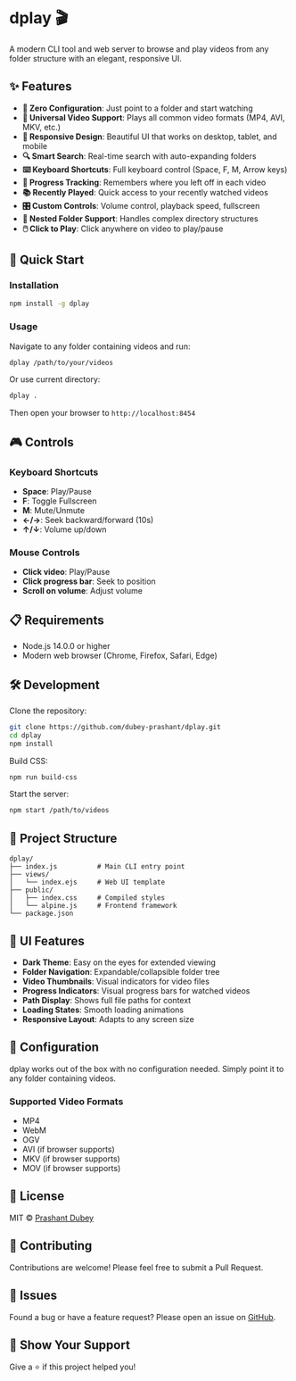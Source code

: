 # dplay 🎬

A modern CLI tool and web server to browse and play videos from any folder structure with an elegant, responsive UI.

## ✨ Features

- **🚀 Zero Configuration**: Just point to a folder and start watching
- **🎥 Universal Video Support**: Plays all common video formats (MP4, AVI, MKV, etc.)
- **📱 Responsive Design**: Beautiful UI that works on desktop, tablet, and mobile
- **🔍 Smart Search**: Real-time search with auto-expanding folders
- **⌨️ Keyboard Shortcuts**: Full keyboard control (Space, F, M, Arrow keys)
- **💾 Progress Tracking**: Remembers where you left off in each video
- **📚 Recently Played**: Quick access to your recently watched videos
- **🎛️ Custom Controls**: Volume control, playback speed, fullscreen
- **📁 Nested Folder Support**: Handles complex directory structures
- **🖱️ Click to Play**: Click anywhere on video to play/pause

## 🚀 Quick Start

### Installation

```bash
npm install -g dplay
```

### Usage

Navigate to any folder containing videos and run:

```bash
dplay /path/to/your/videos
```

Or use current directory:

```bash
dplay .
```

Then open your browser to `http://localhost:8454`

## 🎮 Controls

### Keyboard Shortcuts

- **Space**: Play/Pause
- **F**: Toggle Fullscreen
- **M**: Mute/Unmute
- **←/→**: Seek backward/forward (10s)
- **↑/↓**: Volume up/down

### Mouse Controls

- **Click video**: Play/Pause
- **Click progress bar**: Seek to position
- **Scroll on volume**: Adjust volume

## 📋 Requirements

- Node.js 14.0.0 or higher
- Modern web browser (Chrome, Firefox, Safari, Edge)

## 🛠️ Development

Clone the repository:

```bash
git clone https://github.com/dubey-prashant/dplay.git
cd dplay
npm install
```

Build CSS:

```bash
npm run build-css
```

Start the server:

```bash
npm start /path/to/videos
```

## 📁 Project Structure

```
dplay/
├── index.js          # Main CLI entry point
├── views/
│   └── index.ejs     # Web UI template
├── public/
│   ├── index.css     # Compiled styles
│   └── alpine.js     # Frontend framework
└── package.json
```

## 🎨 UI Features

- **Dark Theme**: Easy on the eyes for extended viewing
- **Folder Navigation**: Expandable/collapsible folder tree
- **Video Thumbnails**: Visual indicators for video files
- **Progress Indicators**: Visual progress bars for watched videos
- **Path Display**: Shows full file paths for context
- **Loading States**: Smooth loading animations
- **Responsive Layout**: Adapts to any screen size

## 🔧 Configuration

dplay works out of the box with no configuration needed. Simply point it to any folder containing videos.

### Supported Video Formats

- MP4
- WebM
- OGV
- AVI (if browser supports)
- MKV (if browser supports)
- MOV (if browser supports)

## 📝 License

MIT © [Prashant Dubey](https://github.com/dubey-prashant)

## 🤝 Contributing

Contributions are welcome! Please feel free to submit a Pull Request.

## 🐛 Issues

Found a bug or have a feature request? Please open an issue on [GitHub](https://github.com/dubey-prashant/dplay/issues).

## 🌟 Show Your Support

Give a ⭐️ if this project helped you!
